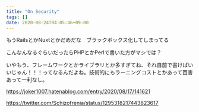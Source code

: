 ```yaml
---
title: "On Security"
tags: []
date: 2020-08-24T04:05:46+09:00
---
```


もうRailsとかNuxtとかだめだな　ブラックボックス化してしまってる

こんなんなるぐらいだったらPHPとかPerlで書いた方がマシでは？

いやもう、フレームワークとかライブラリとか多すぎてね、それ自前で書けばいいじゃん！！！ってなるんだよね。技術的にもラーニングコストとかあって百害あって一利なし。

https://joker1007.hatenablog.com/entry/2020/08/17/141621

https://twitter.com/Schizofrenia/status/1295318217443823617